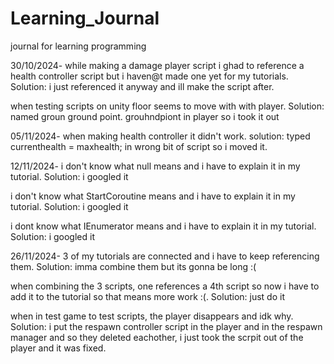 # Learning_Journal
journal for learning programming 

30/10/2024- 
while making a damage player script i ghad to reference a health controller script but i haven@t made one yet for my tutorials. Solution: i just referenced it anyway and ill make the script after.

when testing scripts on unity floor seems to move with with player. Solution: named groun ground point. grouhndpiont in player so i took it out

05/11/2024-
when making health controller it didn't work. solution: typed currenthealth = maxhealth; in wrong bit of script so i moved it.

12/11/2024-
i don't know what null means and i have to explain it in my tutorial. Solution: i googled it

i don't know what StartCoroutine means and i have to explain it in my tutorial. Solution: i googled it 

i dont know what IEnumerator means and i have to explain it in my tutorial. Solution: i googled it

26/11/2024-
3 of my tutorials are connected and i have to keep referencing them. Solution: imma combine them but its gonna be long :( 

when combining the 3 scripts, one references a 4th script so now i have to add it to the tutorial so that means more work :(. Solution: just do it 

when in test game to test scripts, the player disappears and idk why. Solution: i put the respawn controller script in the player and in the respawn manager and so they deleted eachother, i just took the scrpit out of the player and it was fixed.

